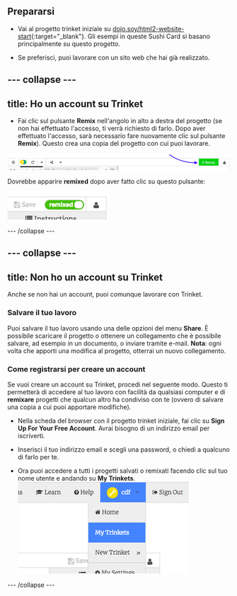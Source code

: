 ## Prepararsi

- Vai al progetto trinket iniziale su [dojo.soy/html2-website-start](http://dojo.soy/html2-website-start){:target="_blank"}. Gli esempi in queste Sushi Card si basano principalmente su questo progetto.

- Se preferisci, puoi lavorare con un sito web che hai già realizzato.

## \--- collapse \---

## title: Ho un account su Trinket

- Fai clic sul pulsante **Remix** nell'angolo in alto a destra del progetto (se non hai effettuato l'accesso, ti verrà richiesto di farlo. Dopo aver effettuato l'accesso, sarà necessario fare nuovamente clic sul pulsante **Remix**). Questo crea una copia del progetto con cui puoi lavorare. 

![Pulsante Remix](images/tktRemixButtonArrow.png)

Dovrebbe apparire **remixed** dopo aver fatto clic su questo pulsante:

![Il pulsante ora dice "remixed"](images/tktRemixedSmall.png)

\--- /collapse \---

## \--- collapse \---

## title: Non ho un account su Trinket

Anche se non hai un account, puoi comunque lavorare con Trinket.

### Salvare il tuo lavoro

Puoi salvare il tuo lavoro usando una delle opzioni del menu **Share**. È possibile scaricare il progetto o ottenere un collegamento che è possibile salvare, ad esempio in un documento, o inviare tramite e-mail. **Nota**: ogni volta che apporti una modifica al progetto, otterrai un nuovo collegamento.

### Come registrarsi per creare un account

Se vuoi creare un account su Trinket, procedi nel seguente modo. Questo ti permetterà di accedere al tuo lavoro con facilità da qualsiasi computer e di **remixare** progetti che qualcun altro ha condiviso con te (ovvero di salvare una copia a cui puoi apportare modifiche).

- Nella scheda del browser con il progetto trinket iniziale, fai clic su **Sign Up For Your Free Account**. Avrai bisogno di un indirizzo email per iscriverti.

- Inserisci il tuo indirizzo email e scegli una password, o chiedi a qualcuno di farlo per te.

- Ora puoi accedere a tutti i progetti salvati o remixati facendo clic sul tuo nome utente e andando su **My Trinkets**. ![Voce di menu "My Trinkets"](images/myTrinketsMenu.png)

\--- /collapse \---